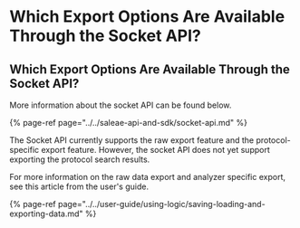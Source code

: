 # Which Export Options Are Available Through the Socket API?

## Which Export Options Are Available Through the Socket API?

More information about the socket API can be found below.

{% page-ref page="../../saleae-api-and-sdk/socket-api.md" %}

The Socket API currently supports the raw export feature and the protocol-specific export feature. However, the socket API does not yet support exporting the protocol search results.

For more information on the raw data export and analyzer specific export, see this article from the user's guide.

{% page-ref page="../../user-guide/using-logic/saving-loading-and-exporting-data.md" %}



